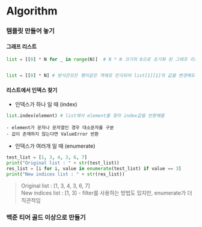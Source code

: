 # Algorithm

### 템플릿 만들어 놓기

#### 그래프 리스트
```python
list = [[0] * N for _ in range(N)]  # N * N 크기의 0으로 초기화 된 그래프 리스트 생성


list = [[0] * N] # 방식은모든 행이같은 객체로 인식되어 list[1][1]의 값을 변경해도 모든 1열의 값이 같은 값으로 변경됨
```

#### 리스트에서 인덱스 찾기
- 인덱스가 하나 일 때 (index)
```python
list.index(element) # list에서 element를 찾아 index값을 반환해줌
```
    - element가 문자나 문자열인 경우 대소문자를 구분
    - 값이 존재하지 않는다면 ValueError 반환



- 인덱스가 여러개 일 때 (enumerate)
```python
test_list = [1, 3, 4, 3, 6, 7]
print("Original list : " + str(test_list))
res_list = [i for i, value in enumerate(test_list) if value == 3]
print("New indices list : " + str(res_list))
```
  > Original list : [1, 3, 4, 3, 6, 7] <br/> New indices list : [1, 3]
    - filter를 사용하는 방법도 있지만, enumerate가 더 직관적임


### 백준 티어 골드 이상으로 만들기
